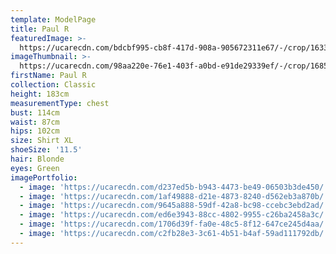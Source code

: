 ```yaml
---
template: ModelPage
title: Paul R
featuredImage: >-
  https://ucarecdn.com/bdcbf995-cb8f-417d-908a-905672311e67/-/crop/1633x947/0,0/-/preview/
imageThumbnail: >-
  https://ucarecdn.com/98aa220e-76e1-403f-a0bd-e91de29339ef/-/crop/1685x2189/0,0/-/preview/
firstName: Paul R
collection: Classic
height: 183cm
measurementType: chest
bust: 114cm
waist: 87cm
hips: 102cm
size: Shirt XL
shoeSize: '11.5'
hair: Blonde
eyes: Green
imagePortfolio:
  - image: 'https://ucarecdn.com/d237ed5b-b943-4473-be49-06503b3de450/'
  - image: 'https://ucarecdn.com/1af49888-d21e-4873-8240-d562eb3a870b/'
  - image: 'https://ucarecdn.com/9645a888-59df-42a8-bc98-ccebc3ebd2ad/'
  - image: 'https://ucarecdn.com/ed6e3943-88cc-4802-9955-c26ba2458a3c/'
  - image: 'https://ucarecdn.com/1706d39f-fa0e-48c5-8f12-647ce245d4aa/'
  - image: 'https://ucarecdn.com/c2fb28e3-3c61-4b51-b4af-59ad111792db/'
---
```


